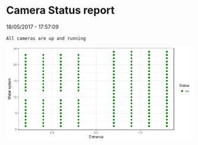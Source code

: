 Camera Status report
================
18/05/2017 - 17:57:09

    All cameras are up and running

![](camreport_files/figure-markdown_github/unnamed-chunk-2-1.png)
